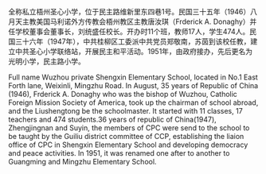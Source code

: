 全称私立梧州圣心小学，位于民主路维新里东四巷1号。民国三十五年（1946）八月天主教美国马利诺外方传教会梧州教区主教唐汝琪（Frderick A. Donaghy）并任学校董事会董事长，刘统盛任校长。开办时11个班，教师17人，学生474人。民国三十六年（1947年），中共桂柳区工委派中共党员郑敬南，苏茵到该校任教，建立中共圣心小学联络站，开展民主和平活动。1951年，由政府接办，先后更名为光明小学，民主路小学。

Full name Wuzhou private Shengxin Elementary School, located in No.1 East Forth lane, Weixinli, Mingzhu Road. In August, 35 years of Republic of China (1946), Frderick A. Donaghy who was the bishop of Wuzhou, Catholic Foreign Mission Society of America, took up the chairman of school abroad, and the Liushengtong be the schoolmaster. It started with 11 classes, 17 teachers and 474 students.36 years of republic of China(1947), Zhengjingnan and Suyin, the members of CPC were send to the school to be taught by the Guiliu district committee of CCP, establishing the liaion office of CPC in Shengxin Elementary School and developing democracy and peace activities. In 1951, it was renamed one after to another to Guangming and Mingzhu Elementary School.
